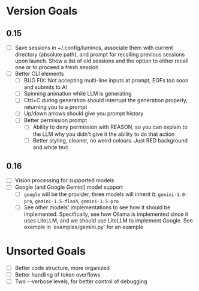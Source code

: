 # Version Goals

## 0.15
- [ ] Save sessions in ~/.config/luminos, associate them with current directory (absolute path), and prompt for recalling previous sessions upon launch. Show a list of old sessions and the option to either recall one or to proceed a fresh session
- [ ] Better CLI elements
    - [ ] BUG FIX: Not accepting multi-line inputs at prompt, EOFs too soon and submits to AI
    - [ ] Spinning animation while LLM is generating
    - [ ] Ctrl+C during generation should interrupt the generation properly, returning you to a prompt
    - [ ] Up/down arrows should give you prompt history
    - [ ] Better permission prompt
        - [ ] Ability to deny permission with REASON, so you can explain to the LLM why you didn't give it the ability to do that action
        - [ ] Better styling, cleaner, no weird colours. Just RED background and white text

## 0.16
- [ ] Vision processing for supported models
- [ ] Google (and Google Gemini) model support
    - [ ] `google` will be the provider, three models will inherit it: `gemini-1.0-pro`, `gemini-1.5-flash`, `gemini-1.5-pro`
    - [ ] See other models' implementations to see how it should be implemented. Specifically, see how Ollama is implemented since it uses LiteLLM, and we should use LiteLLM to implement Google. See example in 'examples/gemini.py' for an example

# Unsorted Goals
- [ ] Better code structure, more organized
- [ ] Better handling of token overflows
- [ ] Two --verbose levels, for better control of debugging